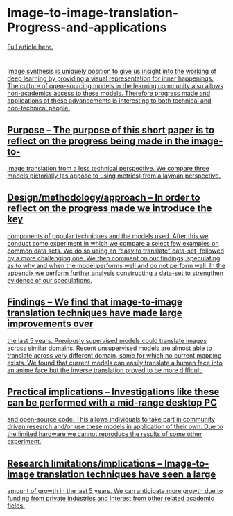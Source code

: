 # Image-to-image-translation-Progress-and-applications
<a href src='https://github.com/Steedalion/Image-to-image-translation-Progress-and-applications/raw/master/GAN%20i2i%20translation.pdf'> Full article here.
#

Image synthesis is uniquely position to give us insight into the working of deep learning by
providing a visual representation for inner happenings. The culture of open-sourcing models in the
learning community also allows non-academics access to these models. Therefore progress made
and applications of these advancements is interesting to both technical and non-technical people.

## Purpose – The purpose of this short paper is to reflect on the progress being made in the image-to-
image translation from a less technical perspective. We compare three models pictorially (as appose
to using metrics) from a layman perspective.
## Design/methodology/approach – In order to reflect on the progress made we introduce the key
components of popular techniques and the models used. After this we conduct some experiment in
which we compare a select few examples on common data sets. We do so using an “easy to
translate” data-set, followed by a more challenging one. We then comment on our findings,
speculating as to why and when the model performs well and do not perform well.
In the appendix we perform further analysis constructing a data-set to strengthen evidence of our
speculations.
## Findings – We find that image-to-image translation techniques have made large improvements over
the last 5 years. Previously supervised models could translate images across similar domains.
Recent unsupervised models are almost able to translate across very different domain, some for
which no current mapping exists. We found that current models can easily translate a human face
into an anime face but the inverse translation proved to be more difficult.
## Practical implications – Investigations like these can be performed with a mid-range desktop PC
and open-source code. This allows individuals to take part in community driven research and/or use
these models in application of their own. Due to the limited hardware we cannot reproduce the
results of some other experiment.
## Research limitations/implications – Image-to-image translation techniques have seen a large
amount of growth in the last 5 years. We can anticipate more growth due to funding from private
industries and interest from other related academic fields.

